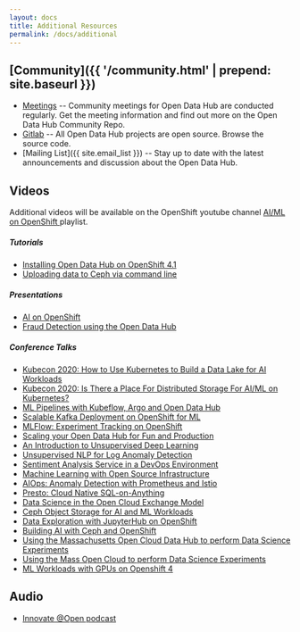 ```yaml
---
layout: docs
title: Additional Resources
permalink: /docs/additional
---
```


## [Community]({{ '/community.html' | prepend: site.baseurl }})
- [Meetings](https://gitlab.com/opendatahub/opendatahub-community) -- Community meetings for Open Data Hub are conducted regularly.  Get the meeting information and find out more on the Open Data Hub Community Repo.
- [Gitlab]({{site.repo}}) -- All Open Data Hub projects are open source.  Browse the source code.
- [Mailing List]({{ site.email_list }}) -- Stay up to date with the latest announcements and discussion about the Open Data Hub.
<!--- Slack-->
<!--- Meetings-->


## Videos
Additional videos will be available on the OpenShift youtube channel <a class="external-link" href="https://www.youtube.com/playlist?list=PLaR6Rq6Z4Iqcg2znnClv-xbj93Q_wcY8L" target="_blank"><i class="fas fa-external-link-alt"></i>AI/ML on OpenShift </a> playlist.

##### Tutorials
- [Installing Open Data Hub on OpenShift 4.1](https://youtu.be/-T6ypF7LoKk)
- [Uploading data to Ceph via command line](https://youtu.be/d6X1xvDXewM)

##### Presentations
- [AI on OpenShift](https://www.youtube.com/watch?v=MD1x2IT7rdg)
- [Fraud Detection using the Open Data Hub](https://youtu.be/IcQ2bhsw_kQ)

##### Conference Talks
- [Kubecon 2020: How to Use Kubernetes to Build a Data Lake for AI Workloads](https://www.youtube.com/watch?v=0HIelZ3qMLE)
- [Kubecon 2020: Is There a Place For Distributed Storage For AI/ML on Kubernetes?](https://www.youtube.com/watch?v=9XhbXtPKttM&feature=youtu.be)
- [ML Pipelines with Kubeflow, Argo and Open Data Hub](https://youtu.be/NZOky2Gm0iA?list=PLU1vS0speL2bxDVhBGZOiNQotzkdxJ8ln)
- [Scalable Kafka Deployment on OpenShift for ML](https://youtu.be/og_Abr9jZJU?list=PLU1vS0speL2bxDVhBGZOiNQotzkdxJ8ln)
- [MLFlow: Experiment Tracking on OpenShift](https://youtu.be/WgEKfAj7PLc?list=PLU1vS0speL2bxDVhBGZOiNQotzkdxJ8ln)
- [Scaling your Open Data Hub for Fun and Production](https://youtu.be/dkuTaxWUrfE?list=PLU1vS0speL2bxDVhBGZOiNQotzkdxJ8ln)
- [An Introduction to Unsupervised Deep Learning](https://youtu.be/tpDV8nUv45c?list=PLU1vS0speL2bxDVhBGZOiNQotzkdxJ8ln)
- [Unsupervised NLP for Log Anomaly Detection](https://youtu.be/Dt81qwza-zA?list=PLU1vS0speL2bxDVhBGZOiNQotzkdxJ8ln)
- [Sentiment Analysis Service in a DevOps Environment](https://youtu.be/2QJ367chSS0?list=PLU1vS0speL2bxDVhBGZOiNQotzkdxJ8ln)
- [Machine Learning with Open Source Infrastructure](https://youtu.be/K8G_0z5jbcA?list=PLU1vS0speL2bxDVhBGZOiNQotzkdxJ8ln)
- [AIOps: Anomaly Detection with Prometheus and Istio](https://youtu.be/5lT-GajT_Wo?list=PLU1vS0speL2bxDVhBGZOiNQotzkdxJ8ln)
- [Presto: Cloud Native SQL-on-Anything](https://youtu.be/73VZaP3Mh-M?list=PLU1vS0speL2bxDVhBGZOiNQotzkdxJ8ln)
- [Data Science in the Open Cloud Exchange Model](https://youtu.be/KWDUkm1ZeKY?list=PLU1vS0speL2bxDVhBGZOiNQotzkdxJ8ln)
- [Ceph Object Storage for AI and ML Workloads](https://www.youtube.com/watch?v=n2IW3VIZmg4)
- [Data Exploration with JupyterHub on OpenShift](https://www.youtube.com/watch?v=by0l3b55i7g)
- [Building AI with Ceph and OpenShift](https://www.youtube.com/watch?v=B6E7SyxOB2M)
- [Using the Massachusetts Open Cloud Data Hub to perform Data Science Experiments](https://www.youtube.com/watch?v=iUJ6RGfY0JQ)
- [Using the Mass Open Cloud to perform Data Science Experiments](https://youtu.be/CZwUCgkKIc4)
- [ML Workloads with GPUs on Openshift 4](https://www.youtube.com/watch?v=RbJurxB4RSo&feature=youtu.be)

## Audio
- [Innovate @Open podcast](https://grhpodcasts.s3.amazonaws.com/opendatahub1908.mp3)
